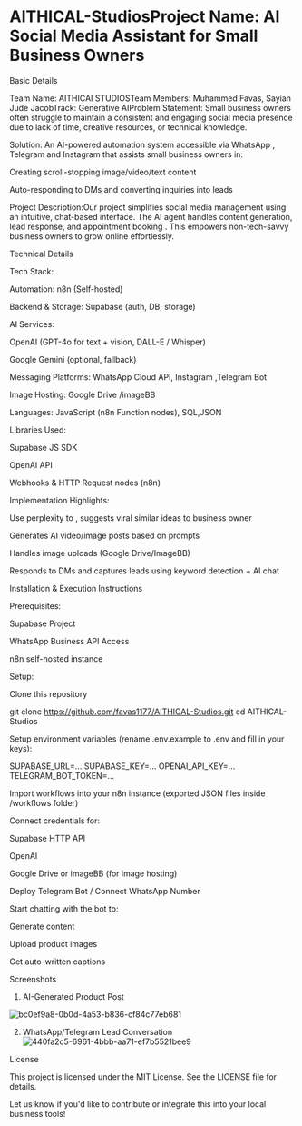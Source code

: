 # AITHICAL-StudiosProject Name: AI Social Media Assistant for Small Business Owners

Basic Details

Team Name: AITHICAI STUDIOSTeam Members: Muhammed Favas, Sayian Jude JacobTrack: Generative AIProblem Statement:
Small business owners often struggle to maintain a consistent and engaging social media presence due to lack of time, creative resources, or technical knowledge.

Solution: An AI-powered automation system accessible via WhatsApp , Telegram and Instagram that assists small business owners in:

Creating scroll-stopping image/video/text content

Auto-responding to DMs and converting inquiries into leads



Project Description:Our project simplifies social media management using an intuitive, chat-based interface. The AI agent handles content generation, lead response, and appointment booking . This empowers non-tech-savvy business owners to grow online effortlessly.

Technical Details

Tech Stack:

Automation: n8n (Self-hosted)

Backend & Storage: Supabase (auth, DB, storage)

AI Services:

OpenAI (GPT-4o for text + vision, DALL-E / Whisper)

Google Gemini (optional, fallback)

Messaging Platforms: WhatsApp Cloud API, Instagram ,Telegram Bot

Image Hosting: Google Drive /imageBB

Languages: JavaScript (n8n Function nodes), SQL,JSON

Libraries Used:

Supabase JS SDK

OpenAI API

Webhooks & HTTP Request nodes (n8n)

Implementation Highlights:

Use perplexity to , suggests viral similar ideas to business owner

Generates AI video/image posts based on prompts

Handles image uploads (Google Drive/ImageBB)

Responds to DMs and captures leads using keyword detection + AI chat



Installation & Execution Instructions

Prerequisites:

Supabase Project

WhatsApp Business API Access

n8n self-hosted instance

Setup:

Clone this repository

git clone https://github.com/favas1177/AITHICAL-Studios.git
cd AITHICAL-Studios

Setup environment variables (rename .env.example to .env and fill in your keys):

SUPABASE_URL=...
SUPABASE_KEY=...
OPENAI_API_KEY=...
TELEGRAM_BOT_TOKEN=...

Import workflows into your n8n instance (exported JSON files inside /workflows folder)

Connect credentials for:

Supabase HTTP API

OpenAI

Google Drive or imageBB (for image hosting)

Deploy Telegram Bot / Connect WhatsApp Number

Start chatting with the bot to:

Generate content

Upload product images

Get auto-written captions

Screenshots


1. AI-Generated Product Post

![bc0ef9a8-0b0d-4a53-b836-cf84c77eb681](https://github.com/user-attachments/assets/706e6eda-6f28-4ebc-bb0c-fa875e253bc2)


2. WhatsApp/Telegram Lead Conversation
![440fa2c5-6961-4bbb-aa71-ef7b5521bee9](https://github.com/user-attachments/assets/a03f1cf4-2561-48f8-bf5a-96441e544560)


License

This project is licensed under the MIT License. See the LICENSE file for details.

Let us know if you'd like to contribute or integrate this into your local business tools!

